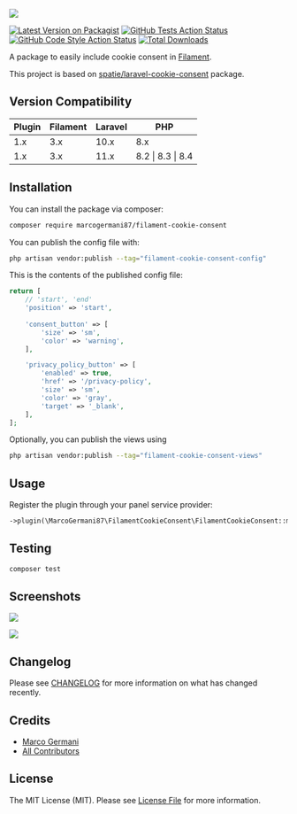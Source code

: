 <p class="filament-hidden">
<img src="https://banners.beyondco.de/filament-cookie-consent.png?theme=light&packageManager=composer+require&packageName=marcogermani87%2Ffilament-cookie-consent&pattern=architect&style=style_1&description=Easy+cookie+consent+integrations+for+Filament&md=1&showWatermark=0&fontSize=100px&images=https%3A%2F%2Flaravel.com%2Fimg%2Flogomark.min.svg" class="filament-hidden">
</p>

[![Latest Version on Packagist](https://img.shields.io/packagist/v/marcogermani87/filament-cookie-consent.svg?style=flat-square)](https://packagist.org/packages/marcogermani87/filament-cookie-consent)
[![GitHub Tests Action Status](https://img.shields.io/github/actions/workflow/status/marcogermani87/filament-cookie-consent/run-tests.yml?branch=main&label=tests&style=flat-square)](https://github.com/marcogermani87/filament-cookie-consent/actions?query=workflow%3Arun-tests+branch%3Amain)
[![GitHub Code Style Action Status](https://img.shields.io/github/actions/workflow/status/marcogermani87/filament-cookie-consent/fix-php-code-style-issues.yml?branch=main&label=code%20style&style=flat-square)](https://github.com/:vendor_slug/filament-cookie-consent/actions?query=workflow%3A"Fix+PHP+code+style+issues"+branch%3Amain)
[![Total Downloads](https://img.shields.io/packagist/dt/marcogermani87/filament-cookie-consent.svg?style=flat-square)](https://packagist.org/packages/marcogermani87/filament-cookie-consent)

A package to easily include cookie consent in [Filament](https://filamentphp.com).

This project is based on [spatie/laravel-cookie-consent](https://github.com/spatie/laravel-cookie-consent) package.

## Version Compatibility

| Plugin  | Filament | Laravel | PHP |
| ------------- | ------------- | ------------- | -------------|
| 1.x  | 3.x  | 10.x | 8.x |
| 1.x  | 3.x  | 11.x | 8.2 \| 8.3 \| 8.4 |

## Installation

You can install the package via composer:

```bash
composer require marcogermani87/filament-cookie-consent
```

You can publish the config file with:

```bash
php artisan vendor:publish --tag="filament-cookie-consent-config"
```

This is the contents of the published config file:

```php
return [
    // 'start', 'end'
    'position' => 'start',
    
    'consent_button' => [
        'size' => 'sm',
        'color' => 'warning',
    ],

    'privacy_policy_button' => [
        'enabled' => true,
        'href' => '/privacy-policy',
        'size' => 'sm',
        'color' => 'gray',
        'target' => '_blank',
    ],
];
```

Optionally, you can publish the views using

```bash
php artisan vendor:publish --tag="filament-cookie-consent-views"
```

## Usage

Register the plugin through your panel service provider:

```php
->plugin(\MarcoGermani87\FilamentCookieConsent\FilamentCookieConsent::make())
```

## Testing

```bash
composer test
```

## Screenshots

![](https://raw.githubusercontent.com/marcogermani87/filament-cookie-consent/main/screenshots/bottom.png)

![](https://raw.githubusercontent.com/marcogermani87/filament-cookie-consent/main/screenshots/top.png)

## Changelog

Please see [CHANGELOG](CHANGELOG.md) for more information on what has changed recently.

## Credits

- [Marco Germani](https://github.com/marcogermani87)
- [All Contributors](../../contributors)

## License

The MIT License (MIT). Please see [License File](LICENSE.md) for more information.
